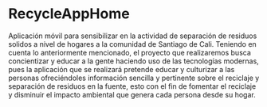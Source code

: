 # RecycleAppHome
Aplicación móvil para sensibilizar en la actividad de separación de residuos solidos a nivel de hogares a la comunidad de Santiago de Cali.
Teniendo en cuenta lo anteriormente mencionado, el proyecto que realizaremos busca concientizar y educar a la gente haciendo uso de las tecnologías modernas, pues la aplicación que se realizará pretende educar y culturizar a las personas ofreciéndoles información sencilla y pertinente sobre el reciclaje y separación de residuos en la fuente, esto con el fin de fomentar el reciclaje y disminuir el impacto ambiental que genera cada persona desde su hogar.
